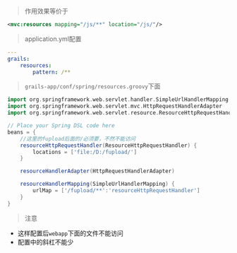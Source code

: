 > 作用效果等价于
```xml
<mvc:resources mapping="/js/**" location="/js/"/>
```
> application.yml配置
```yaml
---
grails:
    resources:
        pattern: /**
```

> `grails-app/conf/spring/resources.groovy`下面
```groovy
import org.springframework.web.servlet.handler.SimpleUrlHandlerMapping
import org.springframework.web.servlet.mvc.HttpRequestHandlerAdapter
import org.springframework.web.servlet.resource.ResourceHttpRequestHandler

// Place your Spring DSL code here
beans = {
    //这里的fupload后面的/必须要，不然不能访问
    resourceHttpRequestHandler(ResourceHttpRequestHandler) {
        locations = ['file:/D:/fupload/']
    }

    resourceHandlerAdapter(HttpRequestHandlerAdapter)

    resourceHandlerMapping(SimpleUrlHandlerMapping) {
        urlMap = ['/fupload/**':'resourceHttpRequestHandler']
    }
}
```

> 注意
* 这样配置后`webapp`下面的文件不能访问
* 配置中的斜杠不能少
